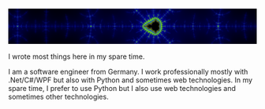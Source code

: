 ![Banner](banner.png)

I wrote most things here in my spare time.

I am a software engineer from Germany. I work professionally mostly with .Net/C#/WPF but also with Python and sometimes web technologies. In my spare time, I prefer to use Python but I also use web technologies and sometimes other technologies.
